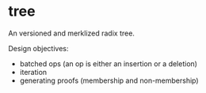 # tree

An versioned and merklized radix tree.

Design objectives:

- batched ops (an op is either an insertion or a deletion)
- iteration
- generating proofs (membership and non-membership)

